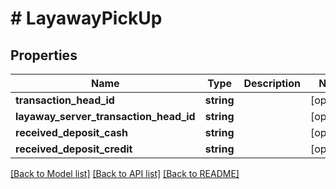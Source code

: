 # # LayawayPickUp

## Properties

Name | Type | Description | Notes
------------ | ------------- | ------------- | -------------
**transaction_head_id** | **string** |  | [optional]
**layaway_server_transaction_head_id** | **string** |  | [optional]
**received_deposit_cash** | **string** |  | [optional]
**received_deposit_credit** | **string** |  | [optional]

[[Back to Model list]](../../README.md#models) [[Back to API list]](../../README.md#endpoints) [[Back to README]](../../README.md)
